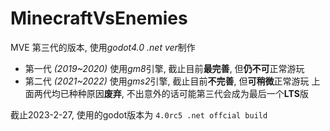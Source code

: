# MinecraftVsEnemies
MVE 第三代的版本, 使用*godot4.0 .net ver*制作
- 第一代 *\(2019\~2020\)* 使用*gm8*引擎, 截止目前**最完善**, 但**仍不可**正常游玩
- 第二代 *\(2021\~2022\)* 使用*gms2*引擎, 截止目前**不完善**, 但**可稍微**正常游玩
上面两代均已种种原因**废弃**, 不出意外的话可能第三代会成为最后一个**LTS**版

截止2023-2-27, 使用的godot版本为 `4.0rc5 .net offcial build`
